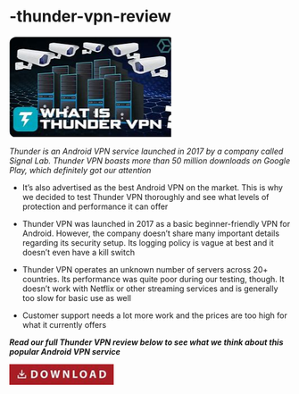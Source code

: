 # -thunder-vpn-review

<img src="https://github.com/StephenCobley/-thunder-vpn-review/blob/main/t.png"/>

*Thunder is an Android VPN service launched in 2017 by a company called Signal Lab. Thunder VPN boasts more than 50 million downloads on Google Play, which definitely got our attention*

+  It’s also advertised as the best Android VPN on the market. This is why we decided to test Thunder VPN thoroughly and see what levels of protection and performance it can offer

+  Thunder VPN was launched in 2017 as a basic beginner-friendly VPN for Android. However, the company doesn’t share many important details regarding its security setup. Its logging policy is vague at best and it doesn’t even have a kill switch

+  Thunder VPN operates an unknown number of servers across 20+ countries. Its performance was quite poor during our testing, though. It doesn’t work with Netflix or other streaming services and is generally too slow for basic use as well

+  Customer support needs a lot more work and the prices are too high for what it currently offers

***Read our full Thunder VPN review below to see what we think about this popular Android VPN service***

<img src="https://github.com/StephenCobley/-thunder-vpn-review/blob/main/d5.png"/>
